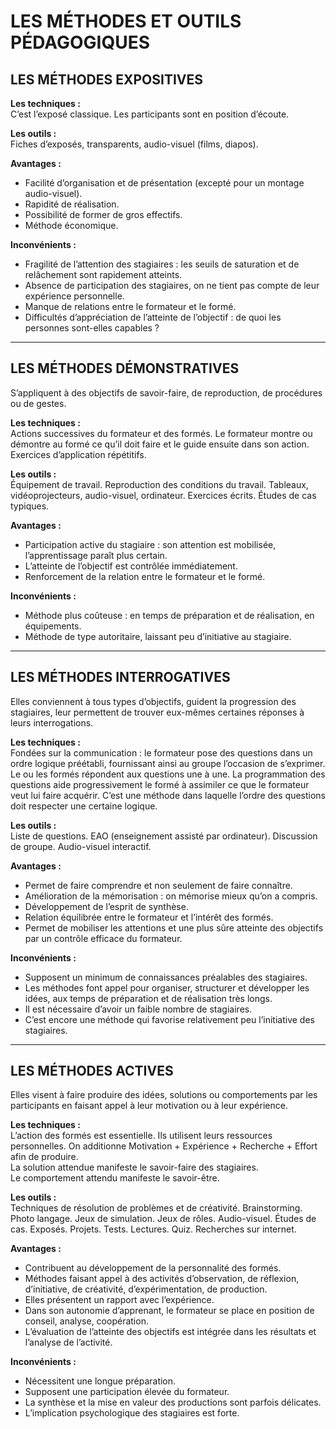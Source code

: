 # LES MÉTHODES ET OUTILS PÉDAGOGIQUES

## LES MÉTHODES EXPOSITIVES

**Les techniques :**  
C’est l’exposé classique. Les participants sont en position d’écoute.

**Les outils :**  
Fiches d’exposés, transparents, audio-visuel (films, diapos).

**Avantages :**

-   Facilité d’organisation et de présentation (excepté pour un montage audio-visuel).
-   Rapidité de réalisation.
-   Possibilité de former de gros effectifs.
-   Méthode économique.

**Inconvénients :**

-   Fragilité de l’attention des stagiaires : les seuils de saturation et de relâchement sont rapidement atteints.
-   Absence de participation des stagiaires, on ne tient pas compte de leur expérience personnelle.
-   Manque de relations entre le formateur et le formé.
-   Difficultés d’appréciation de l’atteinte de l’objectif : de quoi les personnes sont-elles capables ?

----------

## LES MÉTHODES DÉMONSTRATIVES

S’appliquent à des objectifs de savoir-faire, de reproduction, de procédures ou de gestes.

**Les techniques :**  
Actions successives du formateur et des formés. Le formateur montre ou démontre au formé ce qu’il doit faire et le guide ensuite dans son action. Exercices d’application répétitifs.

**Les outils :**  
Équipement de travail. Reproduction des conditions du travail. Tableaux, vidéoprojecteurs, audio-visuel, ordinateur. Exercices écrits. Études de cas typiques.

**Avantages :**

-   Participation active du stagiaire : son attention est mobilisée, l’apprentissage paraît plus certain.
-   L’atteinte de l’objectif est contrôlée immédiatement.
-   Renforcement de la relation entre le formateur et le formé.

**Inconvénients :**

-   Méthode plus coûteuse : en temps de préparation et de réalisation, en équipements.
-   Méthode de type autoritaire, laissant peu d’initiative au stagiaire.

----------

## LES MÉTHODES INTERROGATIVES

Elles conviennent à tous types d’objectifs, guident la progression des stagiaires, leur permettent de trouver eux-mêmes certaines réponses à leurs interrogations.

**Les techniques :**  
Fondées sur la communication : le formateur pose des questions dans un ordre logique préétabli, fournissant ainsi au groupe l’occasion de s’exprimer. Le ou les formés répondent aux questions une à une. La programmation des questions aide progressivement le formé à assimiler ce que le formateur veut lui faire acquérir. C’est une méthode dans laquelle l’ordre des questions doit respecter une certaine logique.

**Les outils :**  
Liste de questions. EAO (enseignement assisté par ordinateur). Discussion de groupe. Audio-visuel interactif.

**Avantages :**

-   Permet de faire comprendre et non seulement de faire connaître.
-   Amélioration de la mémorisation : on mémorise mieux qu’on a compris.
-   Développement de l’esprit de synthèse.
-   Relation équilibrée entre le formateur et l’intérêt des formés.
-   Permet de mobiliser les attentions et une plus sûre atteinte des objectifs par un contrôle efficace du formateur.

**Inconvénients :**

-   Supposent un minimum de connaissances préalables des stagiaires.
-   Les méthodes font appel pour organiser, structurer et développer les idées, aux temps de préparation et de réalisation très longs.
-   Il est nécessaire d’avoir un faible nombre de stagiaires.
-   C’est encore une méthode qui favorise relativement peu l’initiative des stagiaires.

----------

## LES MÉTHODES ACTIVES

Elles visent à faire produire des idées, solutions ou comportements par les participants en faisant appel à leur motivation ou à leur expérience.

**Les techniques :**  
L’action des formés est essentielle. Ils utilisent leurs ressources personnelles. On additionne Motivation + Expérience + Recherche + Effort afin de produire.  
La solution attendue manifeste le savoir-faire des stagiaires.  
Le comportement attendu manifeste le savoir-être.

**Les outils :**  
Techniques de résolution de problèmes et de créativité. Brainstorming. Photo langage. Jeux de simulation. Jeux de rôles. Audio-visuel. Études de cas. Exposés. Projets. Tests. Lectures. Quiz. Recherches sur internet.

**Avantages :**

-   Contribuent au développement de la personnalité des formés.
-   Méthodes faisant appel à des activités d’observation, de réflexion, d’initiative, de créativité, d’expérimentation, de production.
-   Elles présentent un rapport avec l’expérience.
-   Dans son autonomie d’apprenant, le formateur se place en position de conseil, analyse, coopération.
-   L’évaluation de l’atteinte des objectifs est intégrée dans les résultats et l’analyse de l’activité.

**Inconvénients :**

-   Nécessitent une longue préparation.
-   Supposent une participation élevée du formateur.
-   La synthèse et la mise en valeur des productions sont parfois délicates.
-   L’implication psychologique des stagiaires est forte.
<!--stackedit_data:
eyJoaXN0b3J5IjpbLTk4OTM1MzkyNSwyMTI4MzM4OTc1XX0=
-->
